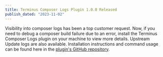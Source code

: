```yaml
---
title: Terminus Composer Logs Plugin 1.0.0 Released
publish_dated: "2023-11-02"
---
```



Visibility into composer logs has been a top customer request. Now, if you need to debug a composer build failure due to an error, install the Terminus Composer Logs plugin on your machine to view more details. Upstream Update logs are also available. Installation instructions and command usage can be found here in the [plugin's GitHub repository](https://github.com/pantheon-systems/terminus-composer-logs-plugin).

